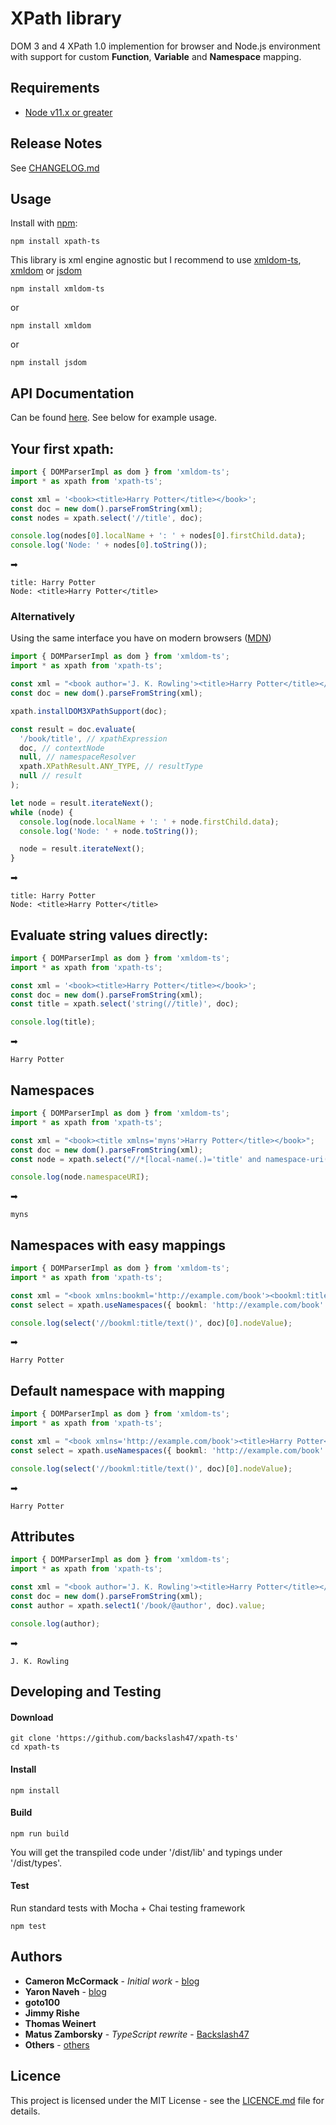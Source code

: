 # XPath library

DOM 3 and 4 XPath 1.0 implemention for browser and Node.js environment with support for custom **Function**, **Variable** and **Namespace** mapping.

## Requirements

- [Node v11.x or greater](https://nodejs.org/en/download/)

## Release Notes

See [CHANGELOG.md](CHANGELOG.md)

## Usage

Install with [npm](http://github.com/isaacs/npm):

```
npm install xpath-ts
```

This library is xml engine agnostic but I recommend to use [xmldom-ts](https://github.com/backslash47/xmldom), [xmldom](https://github.com/jindw/xmldom) or [jsdom](https://github.com/jsdom/jsdom)

```
npm install xmldom-ts
```
or 

```
npm install xmldom
```


or

```
npm install jsdom
```

## API Documentation

Can be found [here](https://github.com/backslash47/xpath/blob/master/docs/xpath%20methods.md). See below for example usage.

## Your first xpath:

```typescript
import { DOMParserImpl as dom } from 'xmldom-ts';
import * as xpath from 'xpath-ts';

const xml = '<book><title>Harry Potter</title></book>';
const doc = new dom().parseFromString(xml);
const nodes = xpath.select('//title', doc);

console.log(nodes[0].localName + ': ' + nodes[0].firstChild.data);
console.log('Node: ' + nodes[0].toString());
```

➡

```
title: Harry Potter
Node: <title>Harry Potter</title>
```

### Alternatively

Using the same interface you have on modern browsers ([MDN])

```typescript
import { DOMParserImpl as dom } from 'xmldom-ts';
import * as xpath from 'xpath-ts';

const xml = "<book author='J. K. Rowling'><title>Harry Potter</title></book>";
const doc = new dom().parseFromString(xml);

xpath.installDOM3XPathSupport(doc);

const result = doc.evaluate(
  '/book/title', // xpathExpression
  doc, // contextNode
  null, // namespaceResolver
  xpath.XPathResult.ANY_TYPE, // resultType
  null // result
);

let node = result.iterateNext();
while (node) {
  console.log(node.localName + ': ' + node.firstChild.data);
  console.log('Node: ' + node.toString());

  node = result.iterateNext();
}
```

➡

```
title: Harry Potter
Node: <title>Harry Potter</title>
```

## Evaluate string values directly:

```typescript
import { DOMParserImpl as dom } from 'xmldom-ts';
import * as xpath from 'xpath-ts';

const xml = '<book><title>Harry Potter</title></book>';
const doc = new dom().parseFromString(xml);
const title = xpath.select('string(//title)', doc);

console.log(title);
```

➡

```
Harry Potter
```

## Namespaces

```typescript
import { DOMParserImpl as dom } from 'xmldom-ts';
import * as xpath from 'xpath-ts';

const xml = "<book><title xmlns='myns'>Harry Potter</title></book>";
const doc = new dom().parseFromString(xml);
const node = xpath.select("//*[local-name(.)='title' and namespace-uri(.)='myns']", doc)[0];

console.log(node.namespaceURI);
```

➡

```
myns
```

## Namespaces with easy mappings

```typescript
import { DOMParserImpl as dom } from 'xmldom-ts';
import * as xpath from 'xpath-ts';

const xml = "<book xmlns:bookml='http://example.com/book'><bookml:title>Harry Potter</bookml:title></book>";
const select = xpath.useNamespaces({ bookml: 'http://example.com/book' });

console.log(select('//bookml:title/text()', doc)[0].nodeValue);
```

➡

```
Harry Potter
```

## Default namespace with mapping

```typescript
import { DOMParserImpl as dom } from 'xmldom-ts';
import * as xpath from 'xpath-ts';

const xml = "<book xmlns='http://example.com/book'><title>Harry Potter</title></book>";
const select = xpath.useNamespaces({ bookml: 'http://example.com/book' });

console.log(select('//bookml:title/text()', doc)[0].nodeValue);
```

➡

```
Harry Potter
```

## Attributes

```typescript
import { DOMParserImpl as dom } from 'xmldom-ts';
import * as xpath from 'xpath-ts';

const xml = "<book author='J. K. Rowling'><title>Harry Potter</title></book>";
const doc = new dom().parseFromString(xml);
const author = xpath.select1('/book/@author', doc).value;

console.log(author);
```

➡

```
J. K. Rowling
```

[mdn]: https://developer.mozilla.org/en/docs/Web/API/Document/evaluate

## Developing and Testing

#### Download

```
git clone 'https://github.com/backslash47/xpath-ts'
cd xpath-ts
```

#### Install

```
npm install
```

#### Build

```
npm run build
```

You will get the transpiled code under '/dist/lib' and typings under '/dist/types'.

#### Test

Run standard tests with Mocha + Chai testing framework

```
npm test
```

## Authors

- **Cameron McCormack** - _Initial work_ - [blog](http://mcc.id.au/xpathjs)
- **Yaron Naveh** - [blog](http://webservices20.blogspot.com/)
- **goto100**
- **Jimmy Rishe**
- **Thomas Weinert**
- **Matus Zamborsky** - _TypeScript rewrite_ - [Backslash47](https://github.com/backslash47)
- **Others** - [others](https://github.com/goto100/xpath/graphs/contributors)

## Licence

This project is licensed under the MIT License - see the [LICENCE.md](LICENCE.md) file for details.
